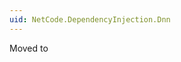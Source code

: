 ```yaml
---
uid: NetCode.DependencyInjection.Dnn
---
```


Moved to [](xref:NetCode.PlatformApi.Dnn.DependencyInjection)
